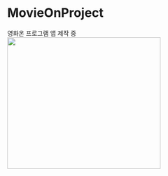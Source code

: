 # MovieOnProject
영화온 프로그램 앱 제작 중
<img src="C:\Users\hi066\OneDrive\사진\스크린샷\스크린샷_20221116_102949.png"  width="350" height="300">
